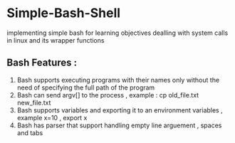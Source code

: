 # Simple-Bash-Shell
implementing simple bash for learning objectives dealling with system calls in linux and its wrapper functions 



## Bash Features : 
1) Bash supports executing programs with their names only without the need of specifying the full path of the program
2) Bash can send argv[] to the process , example : cp old_file.txt new_file.txt 
3) Bash supports variables and exporting it to an environment variables ,  example x=10 , export x  
4) Bash has parser that support handling empty line arguement ,  spaces and tabs 


